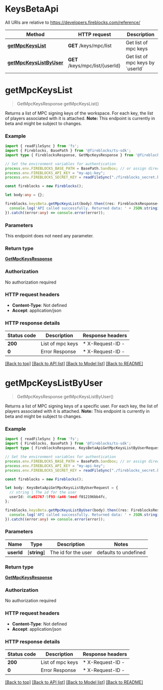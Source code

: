 # KeysBetaApi

All URIs are relative to https://developers.fireblocks.com/reference/

Method | HTTP request | Description
------------- | ------------- | -------------
[**getMpcKeysList**](#getMpcKeysList) | **GET** /keys/mpc/list | Get list of mpc keys
[**getMpcKeysListByUser**](#getMpcKeysListByUser) | **GET** /keys/mpc/list/{userId} | Get list of mpc keys by &#x60;userId&#x60;


# **getMpcKeysList**
> GetMpcKeysResponse getMpcKeysList()

Returns a list of MPC signing keys of the workspace. For each key, the list of players associated with it is attached. **Note:**  This endpoint is currently in beta and might be subject to changes.

### Example


```typescript
import { readFileSync } from 'fs';
import { Fireblocks, BasePath } from '@fireblocks/ts-sdk';
import type { FireblocksResponse, GetMpcKeysResponse } from '@fireblocks/ts-sdk';

// Set the environment variables for authentication
process.env.FIREBLOCKS_BASE_PATH = BasePath.Sandbox; // or assign directly to "https://sandbox-api.fireblocks.io/v1"
process.env.FIREBLOCKS_API_KEY = "my-api-key";
process.env.FIREBLOCKS_SECRET_KEY = readFileSync("./fireblocks_secret.key", "utf8");

const fireblocks = new Fireblocks();

let body:any = {};

fireblocks.keysBeta.getMpcKeysList(body).then((res: FireblocksResponse<GetMpcKeysResponse>) => {
  console.log('API called successfully. Returned data: ' + JSON.stringify(res, null, 2));
}).catch((error:any) => console.error(error));
```


### Parameters
This endpoint does not need any parameter.


### Return type

**[GetMpcKeysResponse](../models/GetMpcKeysResponse.md)**

### Authorization

No authorization required

### HTTP request headers

 - **Content-Type**: Not defined
 - **Accept**: application/json


### HTTP response details
| Status code | Description | Response headers |
|-------------|-------------|------------------|
**200** | List of mpc keys |  * X-Request-ID -  <br>  |
**0** | Error Response |  * X-Request-ID -  <br>  |

[[Back to top]](#) [[Back to API list]](../../README.md#documentation-for-api-endpoints) [[Back to Model list]](../../README.md#documentation-for-models) [[Back to README]](../../README.md)

# **getMpcKeysListByUser**
> GetMpcKeysResponse getMpcKeysListByUser()

Returns a list of MPC signing keys of a specific user. For each key, the list of players associated with it is attached. **Note:** This endpoint is currently in beta and might be subject to changes.

### Example


```typescript
import { readFileSync } from 'fs';
import { Fireblocks, BasePath } from '@fireblocks/ts-sdk';
import type { FireblocksResponse, KeysBetaApiGetMpcKeysListByUserRequest, GetMpcKeysResponse } from '@fireblocks/ts-sdk';

// Set the environment variables for authentication
process.env.FIREBLOCKS_BASE_PATH = BasePath.Sandbox; // or assign directly to "https://sandbox-api.fireblocks.io/v1"
process.env.FIREBLOCKS_API_KEY = "my-api-key";
process.env.FIREBLOCKS_SECRET_KEY = readFileSync("./fireblocks_secret.key", "utf8");

const fireblocks = new Fireblocks();

let body: KeysBetaApiGetMpcKeysListByUserRequest = {
  // string | The id for the user
  userId: 46a92767-5f93-4a46-9eed-f012196bb4fc,
};

fireblocks.keysBeta.getMpcKeysListByUser(body).then((res: FireblocksResponse<GetMpcKeysResponse>) => {
  console.log('API called successfully. Returned data: ' + JSON.stringify(res, null, 2));
}).catch((error:any) => console.error(error));
```


### Parameters

Name | Type | Description  | Notes
------------- | ------------- | ------------- | -------------
 **userId** | [**string**] | The id for the user | defaults to undefined


### Return type

**[GetMpcKeysResponse](../models/GetMpcKeysResponse.md)**

### Authorization

No authorization required

### HTTP request headers

 - **Content-Type**: Not defined
 - **Accept**: application/json


### HTTP response details
| Status code | Description | Response headers |
|-------------|-------------|------------------|
**200** | List of mpc keys |  * X-Request-ID -  <br>  |
**0** | Error Response |  * X-Request-ID -  <br>  |

[[Back to top]](#) [[Back to API list]](../../README.md#documentation-for-api-endpoints) [[Back to Model list]](../../README.md#documentation-for-models) [[Back to README]](../../README.md)


